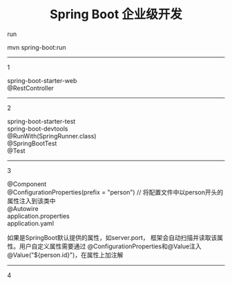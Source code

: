 <h1 align="center">
  <br>
  Spring Boot 企业级开发
  <br>
</h1>

<p>run</p>
<p>mvn spring-boot:run</p>
<hr>
<p>1</p>
<artifactId>spring-boot-starter-web</artifactId><br>
@RestController
<hr>
<p>2</p>
<artifactId>spring-boot-starter-test</artifactId><br>
<artifactId>spring-boot-devtools</artifactId><br>
@RunWith(SpringRunner.class)<br>
@SpringBootTest<br>
@Test
<hr>
<p>3</p>
@Component<br>
@ConfigurationProperties(prefix = "person") // 将配置文件中以person开头的属性注入到该类中<br>
@Autowire<br>
application.properties<br>
application.yaml
<p>如果是SpringBoot默认提供的属性，如server.port，
框架会自动扫描并读取该属性。用户自定义属性需要通过
@ConfigurationProperties和@Value注入<br>
@Value("${person.id}")，在属性上加注解
</p>
<hr>

<p>4</p>
